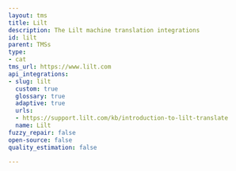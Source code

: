 ```yaml
---
layout: tms
title: Lilt
description: The Lilt machine translation integrations
id: lilt
parent: TMSs
type:
- cat
tms_url: https://www.lilt.com
api_integrations:
- slug: lilt
  custom: true
  glossary: true
  adaptive: true
  urls:
  - https://support.lilt.com/kb/introduction-to-lilt-translate
  name: Lilt
fuzzy_repair: false
open-source: false
quality_estimation: false

---
```


